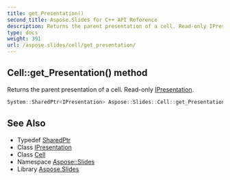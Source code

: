 ```yaml
---
title: get_Presentation()
second_title: Aspose.Slides for C++ API Reference
description: Returns the parent presentation of a cell. Read-only IPresentation.
type: docs
weight: 391
url: /aspose.slides/cell/get_presentation/
---
```

## Cell::get_Presentation() method


Returns the parent presentation of a cell. Read-only [IPresentation](../../ipresentation/).

```cpp
System::SharedPtr<IPresentation> Aspose::Slides::Cell::get_Presentation() override
```

## See Also

* Typedef [SharedPtr](../../../system/sharedptr/)
* Class [IPresentation](../../ipresentation/)
* Class [Cell](../)
* Namespace [Aspose::Slides](../../)
* Library [Aspose.Slides](../../../)